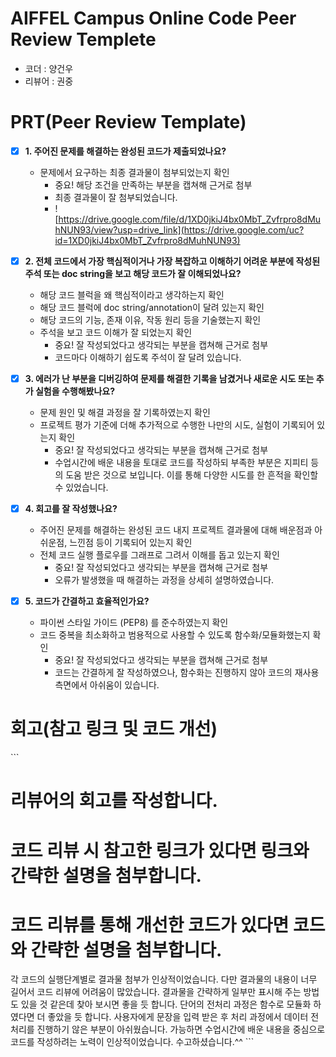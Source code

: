 # AIFFEL Campus Online Code Peer Review Templete
- 코더 : 양건우
- 리뷰어 : 권중


# PRT(Peer Review Template)
- [x]  **1. 주어진 문제를 해결하는 완성된 코드가 제출되었나요?**
    - 문제에서 요구하는 최종 결과물이 첨부되었는지 확인
        - 중요! 해당 조건을 만족하는 부분을 캡쳐해 근거로 첨부
        - 최종 결과물이 잘 첨부되었습니다.
        - ![https://drive.google.com/file/d/1XD0jkiJ4bx0MbT_Zvfrpro8dMuhNUN93/view?usp=drive_link](https://drive.google.com/uc?id=1XD0jkiJ4bx0MbT_Zvfrpro8dMuhNUN93)
    
- [x]  **2. 전체 코드에서 가장 핵심적이거나 가장 복잡하고 이해하기 어려운 부분에 작성된 
주석 또는 doc string을 보고 해당 코드가 잘 이해되었나요?**
    - 해당 코드 블럭을 왜 핵심적이라고 생각하는지 확인
    - 해당 코드 블럭에 doc string/annotation이 달려 있는지 확인
    - 해당 코드의 기능, 존재 이유, 작동 원리 등을 기술했는지 확인
    - 주석을 보고 코드 이해가 잘 되었는지 확인
        - 중요! 잘 작성되었다고 생각되는 부분을 캡쳐해 근거로 첨부
        - 코드마다 이해하기 쉽도록 주석이 잘 달려 있습니다. 
        
- [x]  **3. 에러가 난 부분을 디버깅하여 문제를 해결한 기록을 남겼거나
새로운 시도 또는 추가 실험을 수행해봤나요?**
    - 문제 원인 및 해결 과정을 잘 기록하였는지 확인
    - 프로젝트 평가 기준에 더해 추가적으로 수행한 나만의 시도, 
    실험이 기록되어 있는지 확인
        - 중요! 잘 작성되었다고 생각되는 부분을 캡쳐해 근거로 첨부
        - 수업시간에 배운 내용을 토대로 코드를 작성하되 부족한 부분은 지피티 등의 도움 받은 것으로 보입니다. 이를 통해 다양한 시도를 한 흔적을 확인할 수 있었습니다. 
        
- [x]  **4. 회고를 잘 작성했나요?**
    - 주어진 문제를 해결하는 완성된 코드 내지 프로젝트 결과물에 대해
    배운점과 아쉬운점, 느낀점 등이 기록되어 있는지 확인
    - 전체 코드 실행 플로우를 그래프로 그려서 이해를 돕고 있는지 확인
        - 중요! 잘 작성되었다고 생각되는 부분을 캡쳐해 근거로 첨부
        - 오류가 발생했을 때 해결하는 과정을 상세히 설명하였습니다.
        
- [x]  **5. 코드가 간결하고 효율적인가요?**
    - 파이썬 스타일 가이드 (PEP8) 를 준수하였는지 확인
    - 코드 중복을 최소화하고 범용적으로 사용할 수 있도록 함수화/모듈화했는지 확인
        - 중요! 잘 작성되었다고 생각되는 부분을 캡쳐해 근거로 첨부
        - 코드는 간결하게 잘 작성하였으나, 함수화는 진행하지 않아 코드의 재사용 측면에서 아쉬움이 있습니다.


# 회고(참고 링크 및 코드 개선)
\`\`\`
# 리뷰어의 회고를 작성합니다.
# 코드 리뷰 시 참고한 링크가 있다면 링크와 간략한 설명을 첨부합니다.
# 코드 리뷰를 통해 개선한 코드가 있다면 코드와 간략한 설명을 첨부합니다.
각 코드의 실행단계별로 결과물 첨부가 인상적이었습니다. 다만 결과물의 내용이 너무 길어서 코드 리뷰에 어려움이 많았습니다. 결과물을 간략하게 일부만 표시해 주는 방법도 있을 것 같은데 찾아 보시면 좋을 듯 합니다.
단어의 전처리 과정은 함수로 모듈화 하였다면 더 좋았을 듯 합니다.
사용자에게 문장을 입력 받은 후 처리 과정에서 데이터 전처리를 진행하기 않은 부분이 아쉬웠습니다.
가능하면 수업시간에 배운 내용을 중심으로 코드를 작성하려는 노력이 인상적이었습니다.
수고하셨습니다.^^
\`\`\`
